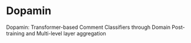 # Dopamin
Dopamin: Transformer-based Comment Classifiers through Domain Post-training and Multi-level layer aggregation
